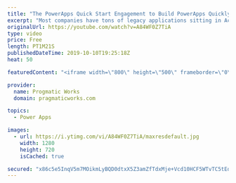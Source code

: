 ```yaml
---
title: "The PowerApps Quick Start Engagement to Build PowerApps Quickly"
excerpt: "Most companies have tons of legacy applications sitting in Access databases or old technologies gathering dust. At Pragmatic Works, we love to transform organizations by modernizing those applications. The Quick Start engagement is a one-week engagement to build your first application and see the power"
originalUrl: https://youtube.com/watch?v=A84WF0Z7TiA
type: video
price: Free
length: PT1M21S
publishedDateTime: 2019-10-10T19:25:18Z
heat: 50

featuredContent: "<iframe width=\"800\" height=\"500\" frameborder=\"0\" src=\"https://www.youtube.com/embed/A84WF0Z7TiA\" allow=\"accelerometer; autoplay; encrypted-media; gyroscope; picture-in-picture\" allowfullscreen></iframe>"

provider:
  name: Progmatic Works
  domain: pragmaticworks.com

topics:
  - Power Apps

images:
  - url: https://i.ytimg.com/vi/A84WF0Z7TiA/maxresdefault.jpg
    width: 1280
    height: 720
    isCached: true

secured: "x86c5e5InqV5m7MOikmLyBQD0dtxX5Z3amZfTdxMje+Vcd10HCF5WTvTC5tEdh/TKX2jw2+KE+7e3ZDNknl8LcP9/9JsGBExT5jT+69hg8aS2IssguoAhwUHClnMg7ejxN2jxK2BtlKWMG6vbbI+tLkZwRPN3WgTmYnGRfvO12GQruM/db6Z0ck2q/tzAycKxlfnOJ3Gev9fTzl3dqjegUIT1zB9fevKZEa+DkFAk+cSMN5nBNPulMFAVonLjOv08YWiDwoNyqWDs1t2+4slUtvDH0BBetU++iKPiNl7ujg+GZZ1kunEULrszvH5z+w1Y2+OHM6oynazddu8pmAlvulw7URh8nuOlY3RRbbzGYyIRyFgIhgHQumzIpBvv+uJdg+0hYqOjjQ/zXD6ssWWcw==;1VFj/cPZZtipUnC5S2Y54w=="
---
```


